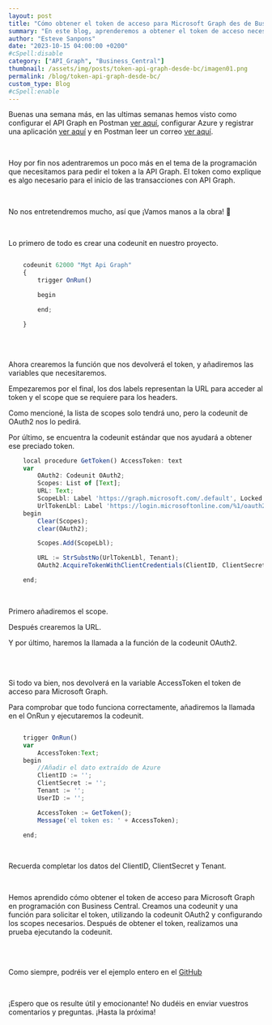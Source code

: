```yaml
---
layout: post
title: "Cómo obtener el token de acceso para Microsoft Graph des de Business Central"
summary: "En este blog, aprenderemos a obtener el token de acceso necesario para interactuar con la API Graph de Microsoft. Se explicará el proceso paso a paso, desde la creación de una codeunit hasta la llamada a la función de la codeunit OAuth2. Además, se proporcionará un ejemplo completo."
author: "Esteve Sanpons"
date: "2023-10-15 04:00:00 +0200"
#cSpell:disable
category: ["API_Graph", "Business_Central"]
thumbnail: /assets/img/posts/token-api-graph-desde-bc/imagen01.png
permalink: /blog/token-api-graph-desde-bc/
custom_type: Blog
#cSpell:enable
---
```


Buenas una semana más, en las ultimas semanas hemos visto como configurar el API Graph en Postman [ver aquí](/blog/api-graph-en-postman/), configurar Azure y registrar una aplicación [ver aquí](/blog/registrar-app-y-dar-permisos-en-azure/) y en Postman leer un correo [ver aquí](/blog/configurar-y-leer-en-postman-un-correo/).

<br>

Hoy por fin nos adentraremos un poco más en el tema de la programación que necesitamos para pedir el token a la API Graph.
El token como explique es algo necesario para el inicio de las transacciones con API Graph.

<br>

No nos entretendremos mucho, así que ¡Vamos manos a la obra! 🧐

<br>

Lo primero de todo es crear una codeunit en nuestro proyecto.

```javascript

    codeunit 62000 "Mgt Api Graph"
    {
        trigger OnRun()

        begin

        end;

    }
```

<br><br>

Ahora crearemos la función que nos devolverá el token, y añadiremos las variables que necesitaremos.

Empezaremos por el final, los dos labels representan la URL para acceder al token y el scope que se requiere para los headers.

Como mencioné, la lista de scopes solo tendrá uno, pero la codeunit de OAuth2 nos lo pedirá.

Por último, se encuentra la codeunit estándar que nos ayudará a obtener ese preciado token.

```javascript
    local procedure GetToken() AccessToken: text
    var
        OAuth2: Codeunit OAuth2;
        Scopes: List of [Text];
        URL: Text;
        ScopeLbl: Label 'https://graph.microsoft.com/.default', Locked = true;
        UrlTokenLbl: Label 'https://login.microsoftonline.com/%1/oauth2/v2.0/token', Locked = true;
    begin
        Clear(Scopes);
        clear(OAuth2);

        Scopes.Add(ScopeLbl);

        URL := StrSubstNo(UrlTokenLbl, Tenant);
        OAuth2.AcquireTokenWithClientCredentials(ClientID, ClientSecret, URL, '', Scopes, AccessToken);

    end;
```

<br>

Primero añadiremos el scope.

Después crearemos la URL.

Y por último, haremos la llamada a la función de la codeunit OAuth2.

<br><br>

Si todo va bien, nos devolverá en la variable AccessToken el token de acceso para Microsoft Graph.

Para comprobar que todo funciona correctamente, añadiremos la llamada en el OnRun y ejecutaremos la codeunit.

```javascript

    trigger OnRun()
    var
        AccessToken:Text;
    begin
        //Añadir el dato extraído de Azure
        ClientID := '';
        ClientSecret := '';
        Tenant := '';
        UserID := '';

        AccessToken := GetToken();
        Message('el token es: ' + AccessToken);

    end;
```

<br>

Recuerda completar los datos del ClientID, ClientSecret y Tenant.

<br>

Hemos aprendido cómo obtener el token de acceso para Microsoft Graph en programación con Business Central. Creamos una codeunit y una función para solicitar el token, utilizando la codeunit OAuth2 y configurando los scopes necesarios. Después de obtener el token, realizamos una prueba ejecutando la codeunit.

<br><br>

Como siempre, podréis ver el ejemplo entero en el [GitHub](https://github.com/Esanpons/ejemplos-blog/tree/main/AL/ApiGraph)

<br>

¡Espero que os resulte útil y emocionante! No dudéis en enviar vuestros comentarios y preguntas. ¡Hasta la próxima!
